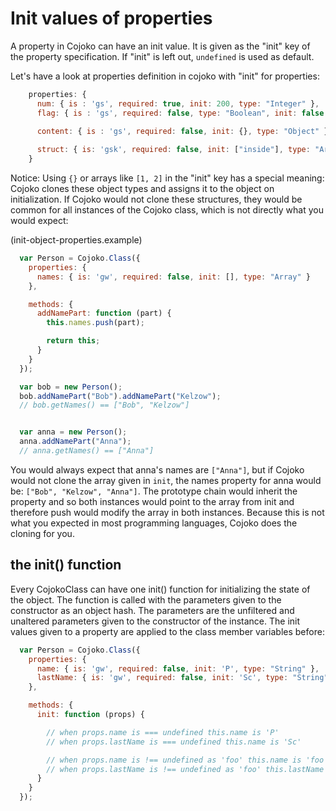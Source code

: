 # Init values of properties

A property in Cojoko can have an init value. It is given as the "init" key of the property specification. If "init" is left out, `undefined` is used as default.

Let's have a look at properties definition in cojoko with "init" for properties:

```javascript
    properties: {
      num: { is : 'gs', required: true, init: 200, type: "Integer" },
      flag: { is : 'gs', required: false, type: "Boolean", init: false },
  
      content: { is : 'gs', required: false, init: {}, type: "Object" }

      struct: { is: 'gsk', required: false, init: ["inside"], type: "Array<String>"}
    }
```

Notice: Using `{}` or arrays like `[1, 2]` in the "init" key has a special meaning: Cojoko clones these object types and assigns it to the object on initialization.
If Cojoko would not clone these structures, they would be common for all instances of the Cojoko class, which is not directly what you would expect:

(init-object-properties.example)
```javascript
  var Person = Cojoko.Class({
    properties: {
      names: { is: 'gw', required: false, init: [], type: "Array" }
    },

    methods: {
      addNamePart: function (part) {
        this.names.push(part);

        return this;
      }
    }
  });

  var bob = new Person();
  bob.addNamePart("Bob").addNamePart("Kelzow");
  // bob.getNames() == ["Bob", "Kelzow"]


  var anna = new Person();
  anna.addNamePart("Anna");
  // anna.getNames() == ["Anna"]
```
You would always expect that anna's names are `["Anna"]`, but if Cojoko would not clone the array given in `init`, the names property for anna would be: `["Bob", "Kelzow", "Anna"]`. The prototype chain would inherit the property and so both instances would point to the array from init and therefore push would modify the array in both instances. Because this is not what you expected in most programming languages, Cojoko does the cloning for you.

## the init() function 

Every CojokoClass can have one init() function for initializing the state of the object. The function is called with the parameters given to the constructor as an object hash. The parameters are the unfiltered and unaltered parameters given to the constructor of the instance. The init values given to a property are applied to the class member variables before:

```javascript
  var Person = Cojoko.Class({
    properties: {
      name: { is: 'gw', required: false, init: 'P', type: "String" },
      lastName: { is: 'gw', required: false, init: 'Sc', type: "String" }
    },

    methods: {
      init: function (props) {

        // when props.name is === undefined this.name is 'P'
        // when props.lastName is === undefined this.name is 'Sc'

        // when props.name is !== undefined as 'foo' this.name is 'foo'
        // when props.lastName is !== undefined as 'foo' this.lastName is 'foo'
      }
    }
  });
```
